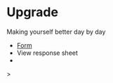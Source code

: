 # Upgrade

Making yourself better day by day


<ul>
  <li><a href ="https://forms.gle/uYPeQ89ZtGaZJ9J57" target="blank">Form</a></li>
  <li>View response sheet</li>
  <li></li>
</ul>>
